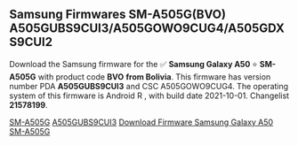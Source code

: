 <h2>Samsung Firmwares SM-A505G(BVO) A505GUBS9CUI3/A505GOWO9CUG4/A505GDXS9CUI2</h2>
Download the Samsung firmware for the ✅ <strong>Samsung Galaxy A50 </strong> ⭐ <strong>SM-A505G</strong> with product code <strong>BVO</strong> <strong> from Bolivia</strong>. This firmware has version number PDA <strong>A505GUBS9CUI3</strong> and CSC A505GOWO9CUG4. The operating system of this firmware is Android R , with build date 2021-10-01. Changelist <strong>21578199</strong>.


[SM-A505G](https://samfirm.shop/samsung/model/SM-A505G)
[A505GUBS9CUI3](https://samfirm.shop/samsung/pda/A505GUBS9CUI3)
[Download Firmware Samsung Galaxy A50 SM-A505G](https://samfirm.shop/samsung/firmware/461594)
